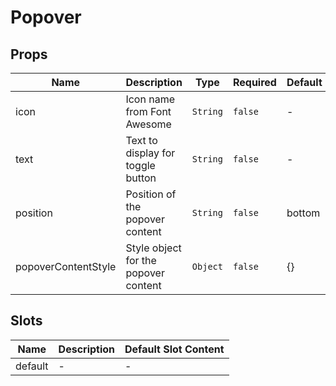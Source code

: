 # Popover

## Props

<!-- @vuese:Popover:props:start -->
|Name|Description|Type|Required|Default|
|---|---|---|---|---|
|icon|Icon name from Font Awesome|`String`|`false`|-|
|text|Text to display for toggle button|`String`|`false`|-|
|position|Position of the popover content|`String`|`false`|bottom|
|popoverContentStyle|Style object for the popover content|`Object`|`false`|{}|

<!-- @vuese:Popover:props:end -->


## Slots

<!-- @vuese:Popover:slots:start -->
|Name|Description|Default Slot Content|
|---|---|---|
|default|-|-|

<!-- @vuese:Popover:slots:end -->


